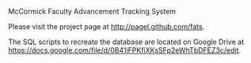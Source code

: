 McCormick Faculty Advancement Tracking System

Please visit the project page at http://pagel.github.com/fats.

The SQL scripts to recreate the database are located on Google Drive at https://docs.google.com/file/d/0B41jFPKfiXKsSFp2eWhTbDFEZ3c/edit.
